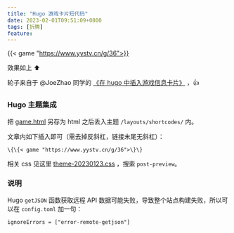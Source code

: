```yaml
---
title: "Hugo 游戏卡片短代码"
date: 2023-02-01T09:51:09+0800
tags: [折腾]
feature: 
---
```


{{< game "https://www.yystv.cn/g/36">}}

效果如上 ⬆️

轮子来自于 @JoeZhao 同学的 [《在 hugo 中插入游戏信息卡片》](https://fun2ex.com/posts/game-info-show-api/) ，👍

<!--more-->

### Hugo 主题集成

把 [game.html](https://github.com/lmm214/immmmm/blob/master/themes/hello-friend/layouts/shortcodes/game.html) 另存为 html 之后丢入主题 `/layouts/shortcodes/` 内。

文章内如下插入即可（需去掉反斜杠，链接末尾无斜杠）：

```
\{\{< game "https://www.yystv.cn/g/36">\}\}
```

相关 css 见这里 [theme-20230123.css](https://github.com/lmm214/immmmm/blob/master/themes/hello-friend/static/theme-20230123.css) ，搜索 `post-preview`。

### 说明

Hugo  `getJSON` 函数获取远程 API 数据可能失败，导致整个站点构建失败，所以可以在 `config.toml` 加一句：

```
ignoreErrors = ["error-remote-getjson"]
```